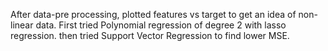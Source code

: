 After data-pre processing, plotted features vs target to get an idea of non-linear data.
First tried Polynomial regression of degree 2 with lasso regression.
then tried Support Vector Regression to find lower MSE.
